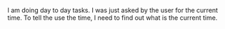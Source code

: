 I am doing day to day tasks. I was just asked by the user for the current time. To tell
the use the time, I need to find out what is the current time.
